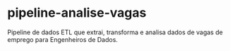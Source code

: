 # pipeline-analise-vagas
Pipeline de dados ETL que extrai, transforma e analisa dados de vagas de emprego para Engenheiros de Dados.
